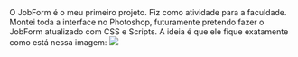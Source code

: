 <!DOCTYPE html>
<html> 
<body>	
	O JobForm é o meu primeiro projeto. Fiz como atividade para a faculdade. Montei toda a interface no Photoshop, futuramente pretendo fazer o JobForm atualizado com CSS e Scripts. A ideia é que ele fique exatamente como está nessa imagem: <img src="URL:https://imgur.com/a/kehoUXv.png">


</body>
</html>
